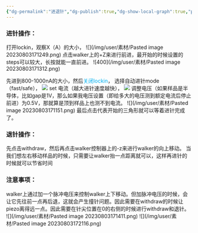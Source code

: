```yaml
---
{"dg-permalink":"进退针","dg-publish":true,"dg-show-local-graph":true,"permalink":"/进退针/","dgShowLocalGraph":true,"dgPassFrontmatter":true}
---
```


### 进针操作：
打开lockin，观察X（A）的大小，
![](/img/user/素材/Pasted image 20230803171249.png)
点击walker上的+Z来进行前进，最开始的时候设置的steps可以较大，长按就能一直前进。
![400](/img/user/素材/Pasted image 20230803171312.png)


先进到800-1000nA的大小，然后<font color="#00b0f0">关闭lockin</font>，
选择自动进针mode（fast/safe），
![](/img/user/素材/20230803171042.png)
set 电流（越大进针速度越快），
![](/img/user/素材/20230803171133.png)
调整电压（如果样品是半导体，比如gap是1V，那么如果我电压设置（即给多大的电压测到额定电流后停止前进）为0.5V，那就算是顶到样品上也测不到电流。
![](/img/user/素材/Pasted image 20230803171151.png)
最后点击代表开始的三角形就可以等着进针完成了。

### 退针操作：
先点击withdraw，然后再点击walker控制器上的-z来进行walker的向上移动。
当我们想左右移动样品的时候，只需要让walker抬一点距离就可以，这样再进针的时候就可以节省时间

### 注意事项：
walker上通过加一个脉冲电压来控制walker上下移动。但加脉冲电压的时候，会让它先往前一点再后退，这就会产生撞针问题。因此需要在withdraw的时候让piezo离得远一点。因此需要在针尖位置在0的右侧的时候进行withdraw和退针。
![](/img/user/素材/Pasted image 20230803171411.png)
![](/img/user/素材/Pasted image 20230803172116.png)